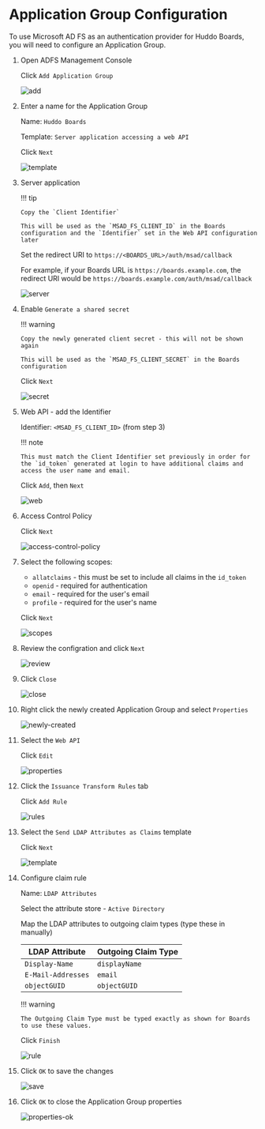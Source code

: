 # Application Group Configuration

To use Microsoft AD FS as an authentication provider for Huddo Boards, you will need to configure an Application Group.

1.  Open ADFS Management Console

    Click `Add Application Group`

    ![add](./add.png)

1.  Enter a name for the Application Group

    Name: `Huddo Boards`

    Template: `Server application accessing a web API`

    Click `Next`

    ![template](./template.png)

1.  Server application

    !!! tip

        Copy the `Client Identifier`

        This will be used as the `MSAD_FS_CLIENT_ID` in the Boards configuration and the `Identifier` set in the Web API configuration later

    Set the redirect URI to `https://<BOARDS_URL>/auth/msad/callback`

    For example, if your Boards URL is `https://boards.example.com`, the redirect URI would be `https://boards.example.com/auth/msad/callback`

    ![server](./server.png)

1.  Enable `Generate a shared secret`

    !!! warning

        Copy the newly generated client secret - this will not be shown again

        This will be used as the `MSAD_FS_CLIENT_SECRET` in the Boards configuration

    Click `Next`

    ![secret](./secret.png)

1.  Web API - add the Identifier

    Identifier: `<MSAD_FS_CLIENT_ID>` (from step 3)

    !!! note

        This must match the Client Identifier set previously in order for the `id_token` generated at login to have additional claims and access the user name and email.

    Click `Add`, then `Next`

    ![web](./web.png)

1.  Access Control Policy

    Click `Next`

    ![access-control-policy](./access-control-policy.png)

1.  Select the following scopes:

    -   `allatclaims` - this must be set to include all claims in the `id_token`
    -   `openid` - required for authentication
    -   `email` - required for the user's email
    -   `profile` - required for the user's name

    Click `Next`

    ![scopes](./scopes.png)

1.  Review the configration and click `Next`

    ![review](./review.png)

1.  Click `Close`

    ![close](./close.png)

1.  Right click the newly created Application Group and select `Properties`

    ![newly-created](./newly-created.png)

1.  Select the `Web API`

    Click `Edit`

    ![properties](./properties.png)

1.  Click the `Issuance Transform Rules` tab

    Click `Add Rule`

    ![rules](./claim-rules.png)

1.  Select the `Send LDAP Attributes as Claims` template

    Click `Next`

    ![template](./claim-template.png)

1.  Configure claim rule

    Name: `LDAP Attributes`

    Select the attribute store - `Active Directory`

    Map the LDAP attributes to outgoing claim types (type these in manually)

    | LDAP Attribute     | Outgoing Claim Type |
    | ------------------ | ------------------- |
    | `Display-Name`     | `displayName`       |
    | `E-Mail-Addresses` | `email`             |
    | `objectGUID`       | `objectGUID`        |

    !!! warning

        The Outgoing Claim Type must be typed exactly as shown for Boards to use these values.

    Click `Finish`

    ![rule](./claim-rule-ldap.png)

1.  Click `OK` to save the changes

    ![save](./claim-ok.png)

1.  Click `OK` to close the Application Group properties

    ![properties-ok](./properties-ok.png)
